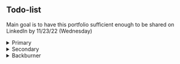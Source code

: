 ## Todo-list

Main goal is to have this portfolio sufficient enough to be shared on LinkedIn by 11/23/22 (Wednesday)

<details>
<summary>Primary</summary>

- [ ] Test and fix mobile view
- [ ] Color palette (in progress)
- [ ] Create basic 'hero section' (should be extremely simple — maybe just the bio — to meet deadline; can make a better one later)
- [x] ~~Update bio contents with things removed from projects/skills~~
- [ ] Header: Fix scroll functionality and width issues
- [ ] User must expand projects to see images — this needs to be redesigned asap

</details>

<details>
<summary>Secondary</summary>

- [ ] Clicking images expands with popup
- [ ] Contact links on bottom of 'hero'
- [x] ~~Find new font(s)~~
- [ ] Contact component: styling changes
- [ ] Gradient to lighter color at bottom of page (maybe)
- [ ] Create favicon.ico
- [ ] Add favicon/title to header

</details>

<details>
<summary>Backburner</summary>

- [ ] Create new, improved 'hero section'; ideally using `@react-three/fiber`
- [ ] Add links ~~and logos~~ for technologies
- [ ] Slider/carousel-type component for technologies (possibly)

</details>

<!-- <details>
<summary>Outdated</summary>

- [ ] Never make a project with CRA ever again :)
- [x] ~~Remove unused images~~
- [x] ~~Header: add scroll functionality; keep on top~~
- [x] Reformat skills content (in progress)
- [x] ~~Update project description formatting and content~~
- [x] ~~SingleProject: Force scroll when expanding/collapsing (removing 'isExpanded' concept entirely)~~

</details> -->
